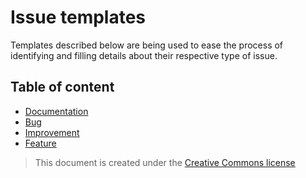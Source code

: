 # Issue templates

Templates described below are being used to ease the process of identifying and filling details about their respective type of issue.

## Table of content

- [Documentation](./documentation.md)
- [Bug](./bug.md)
- [Improvement](./improvement.md)
- [Feature](./feature.md)

> This document is created under the [Creative Commons license](../LICENSE)
